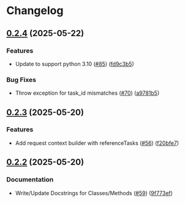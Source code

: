 # Changelog

## [0.2.4](https://github.com/google/a2a-python/compare/v0.2.3...v0.2.4) (2025-05-22)


### Features

* Update to support python 3.10 ([#85](https://github.com/google/a2a-python/issues/85)) ([fd9c3b5](https://github.com/google/a2a-python/commit/fd9c3b5b0bbef509789a701171d95f690c84750b))


### Bug Fixes

* Throw exception for task_id mismatches ([#70](https://github.com/google/a2a-python/issues/70)) ([a9781b5](https://github.com/google/a2a-python/commit/a9781b589075280bfaaab5742d8b950916c9de74))

## [0.2.3](https://github.com/google/a2a-python/compare/v0.2.2...v0.2.3) (2025-05-20)


### Features

* Add request context builder with referenceTasks ([#56](https://github.com/google/a2a-python/issues/56)) ([f20bfe7](https://github.com/google/a2a-python/commit/f20bfe74b8cc854c9c29720b2ea3859aff8f509e))

## [0.2.2](https://github.com/google/a2a-python/compare/v0.2.1...v0.2.2) (2025-05-20)


### Documentation

* Write/Update Docstrings for Classes/Methods ([#59](https://github.com/google/a2a-python/issues/59)) ([9f773ef](https://github.com/google/a2a-python/commit/9f773eff4dddc4eec723d519d0050f21b9ccc042))
